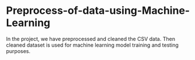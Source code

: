 # Preprocess-of-data-using-Machine-Learning
In the project, we have preprocessed and cleaned the CSV data. Then cleaned dataset is used for machine learning model training and testing purposes.
